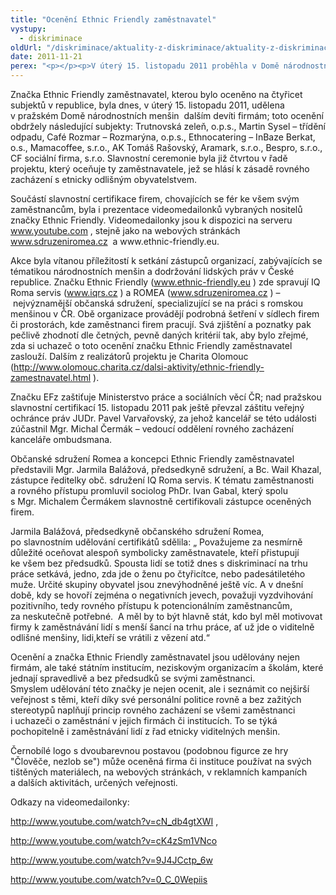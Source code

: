 ```yaml
---
title: "Ocenění Ethnic Friendly zaměstnavatel"
vystupy:
  - diskriminace
oldUrl: "/diskriminace/aktuality-z-diskriminace/aktuality-z-diskriminace-2012/oceneni-ethnic-friendly-zamestnavatel/"
date: 2011-11-21
perex: "<p></p><p>V úterý 15. listopadu 2011 proběhla v Domě národnostních menšin v pražské Vocelově ulici slavnostní certifikace nových Ethnic Friendly zaměstnavatelů. </p>"
---
```


<!-- imported from the old website -->

<p>Značka Ethnic Friendly zaměstnavatel, kterou bylo oceněno na čtyřicet subjektů v republice, byla dnes, v úterý 15. listopadu 2011, udělena v pražském Domě národnostních menšin  dalším devíti firmám; toto ocenění obdržely následující subjekty: Trutnovská zeleň, o.p.s., Martin Sysel – třídění odpadu, Café Rozmar – Rozmarýna, o.p.s., Ethnocatering – InBaze Berkat, o.s., Mamacoffee, s.r.o., AK Tomáš Rašovský, Aramark, s.r.o., Bespro, s.r.o., CF sociální firma, s.r.o. Slavnostní ceremonie byla již čtvrtou v řadě projektu, který oceňuje ty zaměstnavatele, jež se hlásí k zásadě rovného zacházení s etnicky odlišným obyvatelstvem.</p><p>Součástí slavnostní certifikace firem, chovajících se fér ke všem svým zaměstnancům, byla i prezentace videomedailonků vybraných nositelů značky Ethnic Friendly. Videomedailonky jsou k dispozici na serveru <a title="Otevření do nového okna" href="http://www.youtube.com/" target="_blank">www.youtube.com</a> , stejně jako na webových stránkách <a title="Otevření do nového okna" href="http://www.sdruzeniromea.cz/" target="_blank">www.sdruzeniromea.cz</a>  a www.ethnic-friendly.eu. </p><p>Akce byla vítanou příležitostí k setkání zástupců organizací, zabývajících se tématikou národnostních menšin a dodržování lidských práv v České republice. Značku Ethnic Friendly (<a title="Otevření do nového okna" href="http://www.ethnic-friendly.eu/" target="_blank">www.ethnic-friendly.eu</a> ) zde spravují IQ Roma servis (<a title="Otevření do nového okna" href="http://www.iqrs.cz/" target="_blank">www.iqrs.cz</a> ) a ROMEA (<a title="Otevření do nového okna" href="http://www.sdruzeniromea.cz/" target="_blank">www.sdruzeniromea.cz</a> ) – nejvýznamější občanská sdružení, specializující se na práci s romskou menšinou v ČR. Obě organizace provádějí podrobná šetření v sídlech firem či prostorách, kde zaměstnanci firem pracují. Svá zjištění a poznatky pak pečlivě zhodnotí dle četných, pevně daných kritérií tak, aby bylo zřejmé, zda si uchazeč o toto ocenění značku Ethnic Friendly zaměstnavatel zaslouží. Dalším z realizátorů projektu je Charita Olomouc (<a title="Otevření do nového okna" href="http://www.olomouc.charita.cz/dalsi-aktivity/ethnic-friendly-zamestnavatel.html" target="_blank">http://www.olomouc.charita.cz/dalsi-aktivity/ethnic-friendly-zamestnavatel.html</a> ). </p><p>Značku EFz zaštiťuje Ministerstvo práce a sociálních věcí ČR; nad pražskou slavnostní certifikací 15. listopadu 2011 pak ještě převzal záštitu veřejný ochránce práv JUDr. Pavel Varvařovský, za jehož kancelář se této události zúčastnil Mgr. Michal Čermák – vedoucí oddělení rovného zacházení kanceláře ombudsmana. </p><p>Občanské sdružení Romea a koncepci Ethnic Friendly zaměstnavatel představili Mgr. Jarmila Balážová, předsedkyně sdružení, a Bc. Wail Khazal, zástupce ředitelky obč. sdružení IQ Roma servis. K tématu zaměstnanosti a rovného přístupu promluvil sociolog PhDr. Ivan Gabal, který spolu s Mgr. Michalem Čermákem slavnostně certifikovali zástupce oceněných firem.</p><p>Jarmila Balážová, předsedkyně občanského sdružení Romea, po slavnostním udělování certifikátů sdělila: „ Považujeme za nesmírně důležité oceňovat alespoň symbolicky zaměstnavatele, kteří přistupují ke všem bez předsudků. Spousta lidí se totiž dnes s diskriminací na trhu práce setkává, jedno, zda jde o ženu po čtyřicítce, nebo padesátiletého muže. Určité skupiny obyvatel jsou znevýhodněné ještě víc. A v dnešní době, kdy se hovoří zejména o negativních jevech, považuji vyzdvihování pozitivního, tedy rovného přístupu k potencionálním zaměstnancům, za neskutečně potřebné.  A měl by to být hlavně stát, kdo byl měl motivovat firmy k zaměstnávání lidí s menší šancí na trhu práce, ať už jde o viditelně odlišné menšiny, lidi,kteří se vrátili z vězení atd.“ </p><p>Ocenění a značka Ethnic Friendly zaměstnavatel jsou udělovány nejen firmám, ale také státním institucím, neziskovým organizacím a školám, které jednají spravedlivě a bez předsudků se svými zaměstnanci.<br />Smyslem udělování této značky je nejen ocenit, ale i seznámit co nejširší veřejnost s těmi, kteří díky své personální politice rovně a bez zažitých stereotypů naplňují princip rovného zacházení se všemi zaměstnanci i uchazeči o zaměstnání v jejich firmách či institucích. To se týká pochopitelně i zaměstnávání lidí z řad etnicky viditelných menšin.</p><p>Černobílé logo s dvoubarevnou postavou (podobnou figurce ze hry &quot;Člověče, nezlob se&quot;) může oceněná firma či instituce používat na svých tištěných materiálech, na webových stránkách, v reklamních kampaních a dalších aktivitách, určených veřejnosti.</p><p>Odkazy na videomedailonky:</p><p><a title="Otevření do nového okna" href="http://www.youtube.com/watch?v=cN_db4gtXWI" target="_blank">http://www.youtube.com/watch?v=cN_db4gtXWI</a> , </p><p><a title="Otevření do nového okna" href="http://www.youtube.com/watch?v=cK4zSm1VNco" target="_blank">http://www.youtube.com/watch?v=cK4zSm1VNco</a>  </p><p><a title="Otevření do nového okna" href="http://www.youtube.com/watch?v=9J4JCctp_6w" target="_blank">http://www.youtube.com/watch?v=9J4JCctp_6w</a> </p><p><a title="Otevření do nového okna" href="http://www.youtube.com/watch?v=0_C_0Wepiis" target="_blank">http://www.youtube.com/watch?v=0_C_0Wepiis</a> </p>
